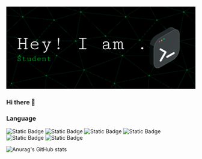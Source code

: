 
![Header](./Ryan.png)
### Hi there 👋

<!--
**RyanLru/RyanLru** is a ✨ _special_ ✨ repository because its `README.md` (this file) appears on your GitHub profile.

Here are some ideas to get you started:

- 🔭 I’m currently working on ...
- 🌱 I’m currently learning ...
- 👯 I’m looking to collaborate on ...
- 🤔 I’m looking for help with ...
- 💬 Ask me about ...
- 📫 How to reach me: ...
- 😄 Pronouns: ...
- ⚡ Fun fact: ...
-->

### Language 
![Static Badge](https://img.shields.io/badge/Python-Python?style=plastic&logo=python&color=34E140)   ![Static Badge](https://img.shields.io/badge/C-C?style=plastic&logo=c&color=CF34E1)  ![Static Badge](https://img.shields.io/badge/C%2B%2B-C?style=plastic&logo=c%2B%2B&color=CF34E1)  ![Static Badge](https://img.shields.io/badge/JavaScript-C?style=plastic&logo=javascript&color=F0F018)  ![Static Badge](https://img.shields.io/badge/Html-C?style=plastcic&logo=html5&color=F0A118)  ![Static Badge](https://img.shields.io/badge/CSS-C?style=plastcic&logo=css3&color=18E2F0)








![Anurag's GitHub stats](https://github-readme-stats.vercel.app/api?username=RyanLru&show_icons=true&theme=radical)
